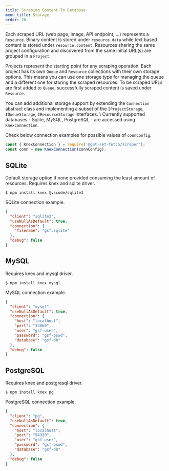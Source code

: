 ```yaml
---
title: Scraping Content To Database
menu_title: Storage
order: 20
---
```

Each scraped URL (web page, image, API endpoint, ...) represents a `Resource`. Binary content is stored under `resource.data` while text based content is stored under `resource.content`. Resources sharing the same project configuration and discovered from the same initial URL(s) are grouped in a `Project`. 

Projects represent the starting point for any scraping operation. Each project has its own `Queue` and `Resource` collections with their own storage options. This means you can use one storage type for managing the queue and a different one for storing the scraped resources. To be scraped URLs are first added to `Queue`, successfully scraped content is saved under `Resource`.

You can add additional storage support by extending the `Connection` abstract class and implementing a subset of the `IProjectStorage`, `IQueueStorage`, `IResourceStorage` interfaces. \\
Currently supported databases - Sqlite, MySQL, PostgreSQL - are accessed using `KnexConnection`.

Check below connection examples for possible values of `connConfig`.

```js
const { KnexConnection } = require('@get-set-fetch/scraper');
const conn = new KnexConnection(connConfig);
```

## SQLite
Default storage option if none provided consuming the least amount of resources. Requires knex and sqlite driver.
```
$ npm install knex @vscode/sqlite3
```
SQLite connection example.
```json
{
  "client": "sqlite3",
  "useNullAsDefault": true,
  "connection": {
    "filename": "gsf.sqlite"
  },
  "debug": false
}
```

## MySQL
Requires knex and mysql driver.
```
$ npm install knex mysql
```
MySQL connection example.
```json
{
  "client": "mysql",
  "useNullAsDefault": true,
  "connection": {
    "host": "localhost",
    "port": "33060",
    "user": "gsf-user",
    "password": "gsf-pswd",
    "database": "gsf-db"
  },
  "debug": false
}
```

## PostgreSQL
Requires knex and postgresql driver.
```
$ npm install knex pg
```
PostgreSQL connection example.
```json
{
  "client": "pg",
  "useNullAsDefault": true,
  "connection": {
    "host": "localhost",
    "port": "54320",
    "user": "gsf-user",
    "password": "gsf-pswd",
    "database": "gsf-db"
  },
  "debug": false
}
```
